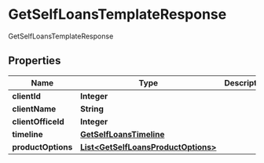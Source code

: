 

# GetSelfLoansTemplateResponse

GetSelfLoansTemplateResponse
## Properties

Name | Type | Description | Notes
------------ | ------------- | ------------- | -------------
**clientId** | **Integer** |  |  [optional]
**clientName** | **String** |  |  [optional]
**clientOfficeId** | **Integer** |  |  [optional]
**timeline** | [**GetSelfLoansTimeline**](GetSelfLoansTimeline.md) |  |  [optional]
**productOptions** | [**List&lt;GetSelfLoansProductOptions&gt;**](GetSelfLoansProductOptions.md) |  |  [optional]



